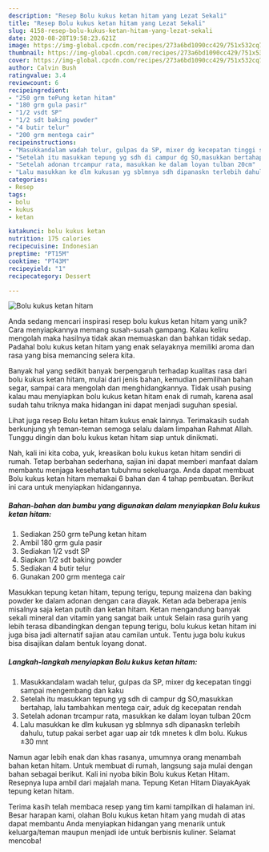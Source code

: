 ```yaml
---
description: "Resep Bolu kukus ketan hitam yang Lezat Sekali"
title: "Resep Bolu kukus ketan hitam yang Lezat Sekali"
slug: 4158-resep-bolu-kukus-ketan-hitam-yang-lezat-sekali
date: 2020-08-28T19:58:23.621Z
image: https://img-global.cpcdn.com/recipes/273a6bd1090cc429/751x532cq70/bolu-kukus-ketan-hitam-foto-resep-utama.jpg
thumbnail: https://img-global.cpcdn.com/recipes/273a6bd1090cc429/751x532cq70/bolu-kukus-ketan-hitam-foto-resep-utama.jpg
cover: https://img-global.cpcdn.com/recipes/273a6bd1090cc429/751x532cq70/bolu-kukus-ketan-hitam-foto-resep-utama.jpg
author: Calvin Bush
ratingvalue: 3.4
reviewcount: 6
recipeingredient:
- "250 grm tePung ketan hitam"
- "180 grm gula pasir"
- "1/2 vsdt SP"
- "1/2 sdt baking powder"
- "4 butir telur"
- "200 grm mentega cair"
recipeinstructions:
- "Masukkandalam wadah telur, gulpas da SP, mixer dg kecepatan tinggi sampai mengembang dan kaku"
- "Setelah itu masukkan tepung yg sdh di campur dg SO,masukkan bertahap, lalu tambahkan mentega cair, aduk dg kecepatan rendah"
- "Setelah adonan trcampur rata, masukkan ke dalam loyan tulban 20cm"
- "Lalu masukkan ke dlm kukusan yg sblmnya sdh dipanaskn terlebih dahulu, tutup pakai serbet agar uap air tdk mnetes k dlm bolu. Kukus ±30 mnt"
categories:
- Resep
tags:
- bolu
- kukus
- ketan

katakunci: bolu kukus ketan 
nutrition: 175 calories
recipecuisine: Indonesian
preptime: "PT15M"
cooktime: "PT43M"
recipeyield: "1"
recipecategory: Dessert

---
```



![Bolu kukus ketan hitam](https://img-global.cpcdn.com/recipes/273a6bd1090cc429/751x532cq70/bolu-kukus-ketan-hitam-foto-resep-utama.jpg)

Anda sedang mencari inspirasi resep bolu kukus ketan hitam yang unik? Cara menyiapkannya memang susah-susah gampang. Kalau keliru mengolah maka hasilnya tidak akan memuaskan dan bahkan tidak sedap. Padahal bolu kukus ketan hitam yang enak selayaknya memiliki aroma dan rasa yang bisa memancing selera kita.

Banyak hal yang sedikit banyak berpengaruh terhadap kualitas rasa dari bolu kukus ketan hitam, mulai dari jenis bahan, kemudian pemilihan bahan segar, sampai cara mengolah dan menghidangkannya. Tidak usah pusing kalau mau menyiapkan bolu kukus ketan hitam enak di rumah, karena asal sudah tahu triknya maka hidangan ini dapat menjadi suguhan spesial.

Lihat juga resep Bolu ketan hitam kukus enak lainnya. Terimakasih sudah berkunjung yh teman-teman semoga selalu dalam limpahan Rahmat Allah. Tunggu dingin dan bolu kukus ketan hitam siap untuk dinikmati.


Nah, kali ini kita coba, yuk, kreasikan bolu kukus ketan hitam sendiri di rumah. Tetap berbahan sederhana, sajian ini dapat memberi manfaat dalam membantu menjaga kesehatan tubuhmu sekeluarga. Anda dapat membuat Bolu kukus ketan hitam memakai 6 bahan dan 4 tahap pembuatan. Berikut ini cara untuk menyiapkan hidangannya.

<!--inarticleads1-->

##### Bahan-bahan dan bumbu yang digunakan dalam menyiapkan Bolu kukus ketan hitam:

1. Sediakan 250 grm tePung ketan hitam
1. Ambil 180 grm gula pasir
1. Sediakan 1/2 vsdt SP
1. Siapkan 1/2 sdt baking powder
1. Sediakan 4 butir telur
1. Gunakan 200 grm mentega cair


Masukkan tepung ketan hitam, tepung terigu, tepung maizena dan baking powder ke dalam adonan dengan cara diayak. Ketan ada beberapa jenis misalnya saja ketan putih dan ketan hitam. Ketan mengandung banyak sekali mineral dan vitamin yang sangat baik untuk Selain rasa gurih yang lebih terasa dibandingkan dengan tepung terigu, bolu kukus ketan hitam ini juga bisa jadi alternatif sajian atau camilan untuk. Tentu juga bolu kukus bisa disajikan dalam bentuk loyang donat. 

<!--inarticleads2-->

##### Langkah-langkah menyiapkan Bolu kukus ketan hitam:

1. Masukkandalam wadah telur, gulpas da SP, mixer dg kecepatan tinggi sampai mengembang dan kaku
1. Setelah itu masukkan tepung yg sdh di campur dg SO,masukkan bertahap, lalu tambahkan mentega cair, aduk dg kecepatan rendah
1. Setelah adonan trcampur rata, masukkan ke dalam loyan tulban 20cm
1. Lalu masukkan ke dlm kukusan yg sblmnya sdh dipanaskn terlebih dahulu, tutup pakai serbet agar uap air tdk mnetes k dlm bolu. Kukus ±30 mnt


Namun agar lebih enak dan khas rasanya, umumnya orang menambah bahan ketan hitam. Untuk membuat di rumah, langsung saja mulai dengan bahan sebagai berikut. Kali ini nyoba bikin Bolu kukus Ketan Hitam. Resepnya lupa ambil dari majalah mana. Tepung Ketan Hitam DiayakAyak tepung ketan hitam. 

Terima kasih telah membaca resep yang tim kami tampilkan di halaman ini. Besar harapan kami, olahan Bolu kukus ketan hitam yang mudah di atas dapat membantu Anda menyiapkan hidangan yang menarik untuk keluarga/teman maupun menjadi ide untuk berbisnis kuliner. Selamat mencoba!
